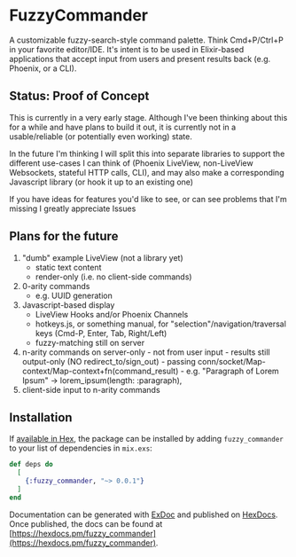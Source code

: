 # FuzzyCommander

A customizable fuzzy-search-style command palette. Think Cmd+P/Ctrl+P in your favorite editor/IDE.
It's intent is to be used in Elixir-based applications that accept input from users and present results back (e.g. Phoenix, or a CLI).

## Status: Proof of Concept
This is currently in a very early stage. Although I've been thinking about this for a while and have plans to build it out, it is currently not in a usable/reliable (or potentially even working) state.

In the future I'm thinking I will split this into separate libraries to support the different use-cases I can think of (Phoenix LiveView, non-LiveView Websockets, stateful HTTP calls, CLI), and may also make a corresponding Javascript library (or hook it up to an existing one)

If you have ideas for features you'd like to see, or can see problems that I'm missing I greatly appreciate Issues

## Plans for the future

  1. "dumb" example LiveView (not a library yet)
     - static text content
     - render-only (i.e. no client-side commands)
  2. 0-arity commands
     - e.g. UUID generation
  3. Javascript-based display
     - LiveView Hooks and/or Phoenix Channels
     - hotkeys.js, or something manual, for "selection"/navigation/traversal keys (Cmd-P, Enter, Tab, Right/Left)
     - fuzzy-matching still on server
  4. n-arity commands on server-only
    - not from user input
    - results still output-only (NO redirect_to/sign_out)
    - passing conn/socket/Map-context/Map-context+fn(command_result)
    - e.g. "Paragraph of Lorem Ipsum" -> lorem_ipsum(length: :paragraph),
  5. client-side input to n-arity commands

## Installation

If [available in Hex](https://hex.pm/docs/publish), the package can be installed
by adding `fuzzy_commander` to your list of dependencies in `mix.exs`:

```elixir
def deps do
  [
    {:fuzzy_commander, "~> 0.0.1"}
  ]
end
```

Documentation can be generated with [ExDoc](https://github.com/elixir-lang/ex_doc)
and published on [HexDocs](https://hexdocs.pm). Once published, the docs can
be found at [https://hexdocs.pm/fuzzy_commander](https://hexdocs.pm/fuzzy_commander).
